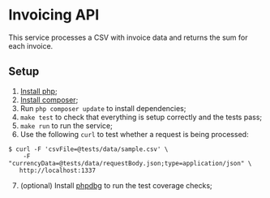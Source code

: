 # Invoicing API

This service processes a CSV with invoice data and returns the sum for each
invoice.

## Setup

1. [Install php](https://www.php.net/manual/en/install.php);
2. [Install composer](https://getcomposer.org/doc/00-intro.md#installation-linux-unix-macos);
3. Run `php composer update` to install dependencies;
4. `make test` to check that everything is setup correctly and the tests pass;
5. `make run` to run the service;
6. Use the following `curl` to test whether a request is being processed:

```
$ curl -F 'csvFile=@tests/data/sample.csv' \
    -F "currencyData=@tests/data/requestBody.json;type=application/json" \
   http://localhost:1337
```

7. (optional) Install [phpdbg](https://www.php.net/manual/en/intro.phpdbg.php) to run the test coverage checks;
